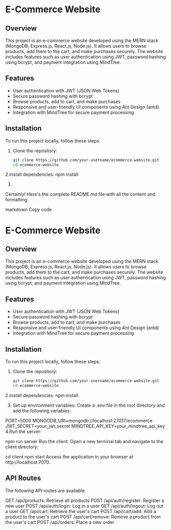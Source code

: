 # E-Commerce Website

## Overview
This project is an e-commerce website developed using the MERN stack (MongoDB, Express.js, React.js, Node.js). It allows users to browse products, add them to the cart, and make purchases securely. The website includes features such as user authentication using JWT, password hashing using bcrypt, and payment integration using MindTree.

## Features
- User authentication with JWT (JSON Web Tokens)
- Secure password hashing with bcrypt
- Browse products, add to cart, and make purchases
- Responsive and user-friendly UI components using Ant Design (antd)
- Integration with MindTree for secure payment processing

## Installation
To run this project locally, follow these steps:

1. Clone the repository:
   ```bash
   git clone https://github.com/your-username/ecommerce-website.git
   cd ecommerce-website
2.Install dependencies:
  npm install

  3.
Certainly! Here's the complete README.md file with all the content and formatting:

markdown
Copy code
# E-Commerce Website

## Overview
This project is an e-commerce website developed using the MERN stack (MongoDB, Express.js, React.js, Node.js). It allows users to browse products, add them to the cart, and make purchases securely. The website includes features such as user authentication using JWT, password hashing using bcrypt, and payment integration using MindTree.

## Features
- User authentication with JWT (JSON Web Tokens)
- Secure password hashing with bcrypt
- Browse products, add to cart, and make purchases
- Responsive and user-friendly UI components using Ant Design (antd)
- Integration with MindTree for secure payment processing

## Installation
To run this project locally, follow these steps:

1. Clone the repository:
   ```bash
   git clone https://github.com/your-username/ecommerce-website.git
   cd ecommerce-website
2.Install dependencies:
   npm install

3. Set up environment variables:
Create a .env file in the root directory and add the following variables:

  PORT=5000
  MONGODB_URI=mongodb://localhost:27017/ecommerce
  JWT_SECRET=your_jwt_secret
  MINDTREE_API_KEY=your_mindtree_api_key
4.Run the server:

npm run server
Run the client:
Open a new terminal tab and navigate to the client directory:

cd client
npm start
Access the application in your browser at http://localhost:7070.

## API Routes
   The following API routes are available:

GET /api/products: Retrieve all products
POST /api/auth/register: Register a new user
POST /api/auth/login: Log in a user
GET /api/auth/logout: Log out a user
GET /api/cart: Retrieve the user's cart
POST /api/cart/add: Add a product to the user's cart
POST /api/cart/remove: Remove a product from the user's cart
POST /api/orders: Place a new order
